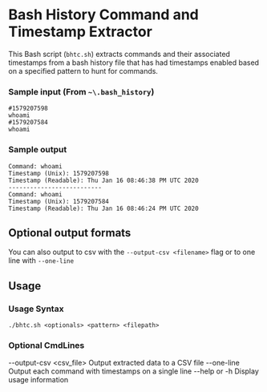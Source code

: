 # Bash History Command and Timestamp Extractor

This Bash script (`bhtc.sh`) extracts commands and their associated timestamps from a bash history file that has had timestamps enabled based on a specified pattern to hunt for commands.

### Sample input (From `~\.bash_history`)
```
#1579207598
whoami
#1579207584
whoami
```

### Sample output
```
Command: whoami
Timestamp (Unix): 1579207598
Timestamp (Readable): Thu Jan 16 08:46:38 PM UTC 2020
--------------------------
Command: whoami
Timestamp (Unix): 1579207584
Timestamp (Readable): Thu Jan 16 08:46:24 PM UTC 2020 
```

## Optional output formats
You can also output to csv with the `--output-csv <filename>` flag or to one line with `--one-line`

## Usage

### Usage Syntax

`./bhtc.sh <optionals> <pattern> <filepath>`

### Optional CmdLines

  --output-csv <csv_file>    Output extracted data to a CSV file
  --one-line                 Output each command with timestamps on a single line
  --help or -h               Display usage information



